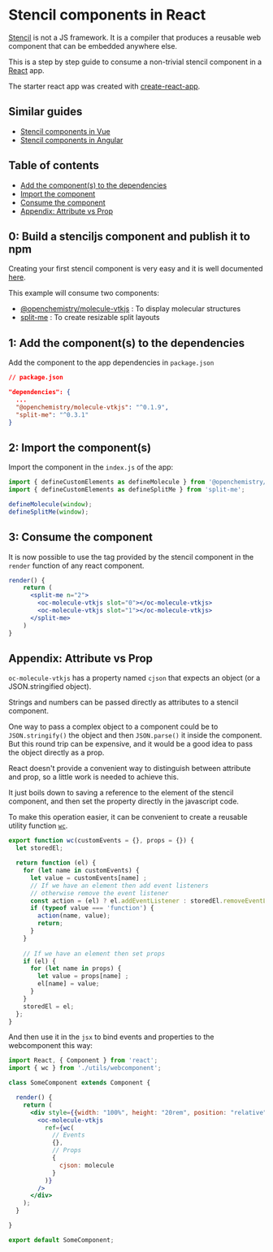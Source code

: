 # Stencil components in React

[Stencil](https://stenciljs.com/) is not a JS framework. It is a compiler that produces a reusable web component that can be embedded anywhere else.

This is a step by step guide to consume a non-trivial stencil component in a [React](https://reactjs.org/) app.

The starter react app was created with [create-react-app](https://github.com/facebook/create-react-app).

## Similar guides
- [Stencil components in Vue](https://github.com/alesgenova/stenciljs-in-vue.git)
- [Stencil components in Angular](https://github.com/alesgenova/stenciljs-in-angular.git)

## Table of contents
- [Add the component(s) to the dependencies](#1-add-the-components-to-the-dependencies)
- [Import the component](#2-import-the-components)
- [Consume the component](#3-consume-the-component)
- [Appendix: Attribute vs Prop](#appendix-attribute-vs-prop)


## 0: Build a stenciljs component and publish it to npm
Creating your first stencil component is very easy and it is well documented [here](https://stenciljs.com/docs/my-first-component). 

This example will consume two components:
- [@openchemistry/molecule-vtkjs](https://github.com/OpenChemistry/oc-web-components/tree/master/packages/molecule-vtkjs) : To display molecular structures
- [split-me](https://github.com/alesgenova/split-me) : To create resizable split layouts


## 1: Add the component(s) to the dependencies

Add the component to the app dependencies in `package.json`

```json
// package.json

"dependencies": {
  ...
  "@openchemistry/molecule-vtkjs": "^0.1.9",
  "split-me": "^0.3.1"
}
```

## 2: Import the component(s)
Import the component in the `index.js` of the app:
```js
import { defineCustomElements as defineMolecule } from '@openchemistry/molecule-vtkjs';
import { defineCustomElements as defineSplitMe } from 'split-me';

defineMolecule(window);
defineSplitMe(window);
```

## 3: Consume the component
It is now possible to use the tag provided by the stencil component in the `render` function of any react component.

```jsx
render() {
    return (
      <split-me n="2">
        <oc-molecule-vtkjs slot="0"></oc-molecule-vtkjs>
        <oc-molecule-vtkjs slot="1"></oc-molecule-vtkjs>
      </split-me>
    )
}
```

## Appendix: Attribute vs Prop
`oc-molecule-vtkjs` has a property named `cjson` that expects an object (or a JSON.stringified object).

Strings and numbers can be passed directly as attributes to a stencil component.

One way to pass a complex object to a component could be to `JSON.stringify()` the object and then `JSON.parse()` it inside the component. But this round trip can be expensive, and it would be a good idea to pass the object directly as a prop.

React doesn't provide a convenient way to distinguish between attribute and prop, so a little work is needed to achieve this.

It just boils down to saving a reference to the element of the stencil component, and then set the property directly in the javascript code.

To make this operation easier, it can be convenient to create a reusable utility function [`wc`](https://github.com/ionic-team/ionic-react-conference-app/blob/master/src/utils/stencil.js).

```js
export function wc(customEvents = {}, props = {}) {
  let storedEl;

  return function (el) {
    for (let name in customEvents) {
      let value = customEvents[name] ;
      // If we have an element then add event listeners
      // otherwise remove the event listener
      const action = (el) ? el.addEventListener : storedEl.removeEventListener;
      if (typeof value === 'function') {
        action(name, value);
        return;
      }
    }
    
    // If we have an element then set props
    if (el) {
      for (let name in props) {
        let value = props[name] ;
        el[name] = value;
      }
    }
    storedEl = el;
  };
}
```

And then use it in the `jsx` to bind events and properties to the webcomponent this way:
```jsx
import React, { Component } from 'react';
import { wc } from './utils/webcomponent';

class SomeComponent extends Component {

  render() {
    return (
      <div style={{width: "100%", height: "20rem", position: "relative"}}>
        <oc-molecule-vtkjs
          ref={wc(
            // Events
            {},
            // Props
            {
              cjson: molecule
            }
          )}
        />
      </div>
    );
  }

}

export default SomeComponent;
```

